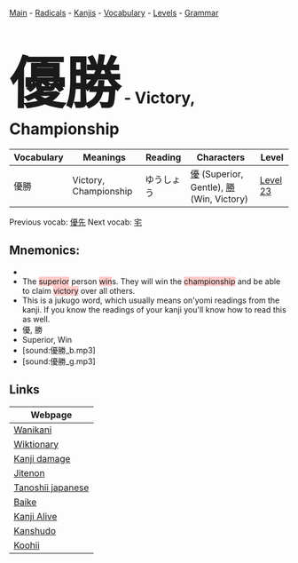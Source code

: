 <style> bigfont {font-size: 100px}</style>
[Main](../README.md) -
[Radicals](../radicals.md) -
[Kanjis](../kanjis.md) -
[Vocabulary](../vocabulary.md) -
[Levels](../levels.md) -
[Grammar](../grammar.md)
# <bigfont> 優勝</bigfont> - Victory, Championship 

| Vocabulary | Meanings | Reading | Characters | Level |
| --- | --- | --- | --- | --- |
| 優勝 | Victory, Championship | ゆうしょう |  [優](../kanjis/優.md) (Superior, Gentle), [勝](../kanjis/勝.md) (Win, Victory) | [Level 23](../levels/wk_level23.md) |

Previous vocab: [優先](優先.md) Next vocab: [宅](宅.md) 

## Mnemonics:

* 
* The <span style="background-color:#ffcccb"> superior</span> person <span style="background-color:#ffcccb"> win</span>s. They will win the <span style="background-color:#ffcccb"> championship</span> and be able to claim <span style="background-color:#ffcccb"> victory</span> over all others.
* This is a jukugo word, which usually means on'yomi readings from the kanji. If you know the readings of your kanji you'll know how to read this as well.
* 優, 勝
* Superior, Win
* [sound:優勝_b.mp3]
* [sound:優勝_g.mp3]


## Links 

| Webpage |
| --- |
| [Wanikani          ](https://www.wanikani.com/kanji/優勝) |
| [Wiktionary        ](https://en.wiktionary.org/wiki/優勝) |
| [Kanji damage      ](http://www.kanjidamage.com/kanji/search?utf8=✓&q=優勝) |
| [Jitenon           ](https://jitenon.com/kanji/優勝) |
| [Tanoshii japanese ](https://www.tanoshiijapanese.com/dictionary/kanji.cfm?k=優勝) |
| [Baike             ](https://baike.baidu.com/item/優勝) |
| [Kanji Alive       ](https://app.kanjialive.com/優勝) |
| [Kanshudo          ](https://www.kanshudo.com/searchmn?q=優勝) |
| [Koohii            ](https://kanji.koohii.com/study/kanji/優勝) |
